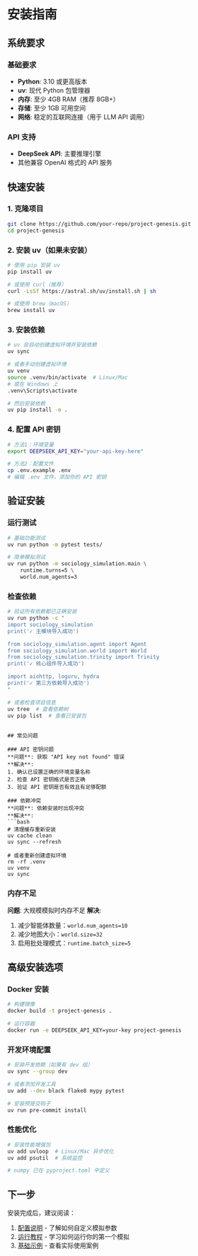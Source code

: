 # 安装指南

## 系统要求

### 基础要求
- **Python**: 3.10 或更高版本
- **uv**: 现代 Python 包管理器
- **内存**: 至少 4GB RAM（推荐 8GB+）
- **存储**: 至少 1GB 可用空间
- **网络**: 稳定的互联网连接（用于 LLM API 调用）

### API 支持
- **DeepSeek API**: 主要推理引擎
- 其他兼容 OpenAI 格式的 API 服务

## 快速安装

### 1. 克隆项目
```bash
git clone https://github.com/your-repo/project-genesis.git
cd project-genesis
```

### 2. 安装 uv（如果未安装）
```bash
# 使用 pip 安装 uv
pip install uv

# 或使用 curl（推荐）
curl -LsSf https://astral.sh/uv/install.sh | sh

# 或使用 brew（macOS）
brew install uv
```

### 3. 安装依赖
```bash
# uv 会自动创建虚拟环境并安装依赖
uv sync

# 或者手动创建虚拟环境
uv venv
source .venv/bin/activate  # Linux/Mac
# 或在 Windows 上
.venv\Scripts\activate

# 然后安装依赖
uv pip install -e .
```

### 4. 配置 API 密钥
```bash
# 方法1：环境变量
export DEEPSEEK_API_KEY="your-api-key-here"

# 方法2：配置文件
cp .env.example .env
# 编辑 .env 文件，添加你的 API 密钥
```

## 验证安装

### 运行测试
```bash
# 基础功能测试
uv run python -m pytest tests/

# 简单模拟测试
uv run python -m sociology_simulation.main \
    runtime.turns=5 \
    world.num_agents=3
```

### 检查依赖
```bash
# 验证所有依赖都已正确安装
uv run python -c "
import sociology_simulation
print('✓ 主模块导入成功')

from sociology_simulation.agent import Agent
from sociology_simulation.world import World
from sociology_simulation.trinity import Trinity
print('✓ 核心组件导入成功')

import aiohttp, loguru, hydra
print('✓ 第三方依赖导入成功')
"

# 或者检查项目信息
uv tree  # 查看依赖树
uv pip list  # 查看已安装包
```
```

## 常见问题

### API 密钥问题
**问题**: 获取 "API key not found" 错误
**解决**: 
1. 确认已设置正确的环境变量名称
2. 检查 API 密钥格式是否正确
3. 验证 API 密钥是否有效且有足够配额

### 依赖冲突
**问题**: 依赖安装时出现冲突
**解决**:
```bash
# 清理缓存重新安装
uv cache clean
uv sync --refresh

# 或者重新创建虚拟环境
rm -rf .venv
uv venv
uv sync
```

### 内存不足
**问题**: 大规模模拟时内存不足
**解决**:
1. 减少智能体数量：`world.num_agents=10`
2. 减少地图大小：`world.size=32`
3. 启用批处理模式：`runtime.batch_size=5`

## 高级安装选项

### Docker 安装
```bash
# 构建镜像
docker build -t project-genesis .

# 运行容器
docker run -e DEEPSEEK_API_KEY=your-key project-genesis
```

### 开发环境配置
```bash
# 安装开发依赖（如果有 dev 组）
uv sync --group dev

# 或者添加开发工具
uv add --dev black flake8 mypy pytest

# 安装预提交钩子
uv run pre-commit install
```

### 性能优化
```bash
# 安装性能增强包
uv add uvloop  # Linux/Mac 异步优化
uv add psutil  # 系统监控

# numpy 已在 pyproject.toml 中定义
```

## 下一步

安装完成后，建议阅读：
1. [配置说明](configuration.md) - 了解如何自定义模拟参数
2. [运行教程](running-simulations.md) - 学习如何运行你的第一个模拟
3. [基础示例](../examples/basic-simulation.md) - 查看实际使用案例